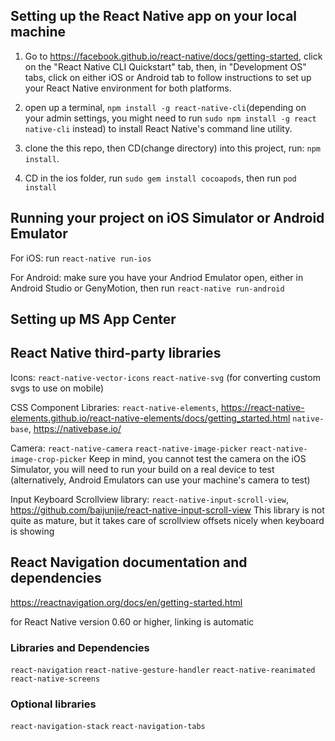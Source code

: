 ## Setting up the React Native app on your local machine

1.  Go to https://facebook.github.io/react-native/docs/getting-started, click on the "React Native CLI Quickstart" tab, then, in "Development OS" tabs, click on either iOS or Android tab to follow instructions to set up your React Native environment for both platforms.

2.  open up a terminal, `npm install -g react-native-cli`(depending on your admin settings, you might need to run `sudo npm install -g react native-cli` instead) to install React Native's command line utility.

3.  clone the this repo, then CD(change directory) into this project, run: `npm install`.

4. CD in the ios folder, run `sudo gem install cocoapods`, then run `pod install`


## Running your project on iOS Simulator or Android Emulator

For iOS: run `react-native run-ios`

For Android: make sure you have your Andriod Emulator open, either in Android Studio or GenyMotion, then run `react-native run-android`

## Setting up MS App Center


## React Native third-party libraries

Icons: 
`react-native-vector-icons`
`react-native-svg` (for converting custom svgs to use on mobile)

CSS Component Libraries: 
`react-native-elements`, https://react-native-elements.github.io/react-native-elements/docs/getting_started.html
`native-base`, https://nativebase.io/

Camera:
`react-native-camera`
`react-native-image-picker`
`react-native-image-crop-picker`
Keep in mind, you cannot test the camera on the iOS Simulator, you will need to run your build on a real device to test (alternatively, Android Emulators can use your machine's camera to test)

Input Keyboard Scrollview library:
`react-native-input-scroll-view`, https://github.com/baijunjie/react-native-input-scroll-view
This library is not quite as mature, but it takes care of scrollview offsets nicely when keyboard is showing

## React Navigation documentation and dependencies

https://reactnavigation.org/docs/en/getting-started.html

for React Native version 0.60 or higher, linking is automatic

### Libraries and Dependencies

`react-navigation`
`react-native-gesture-handler`
`react-native-reanimated`
`react-native-screens`

### Optional libraries

`react-navigation-stack`
`react-navigation-tabs`